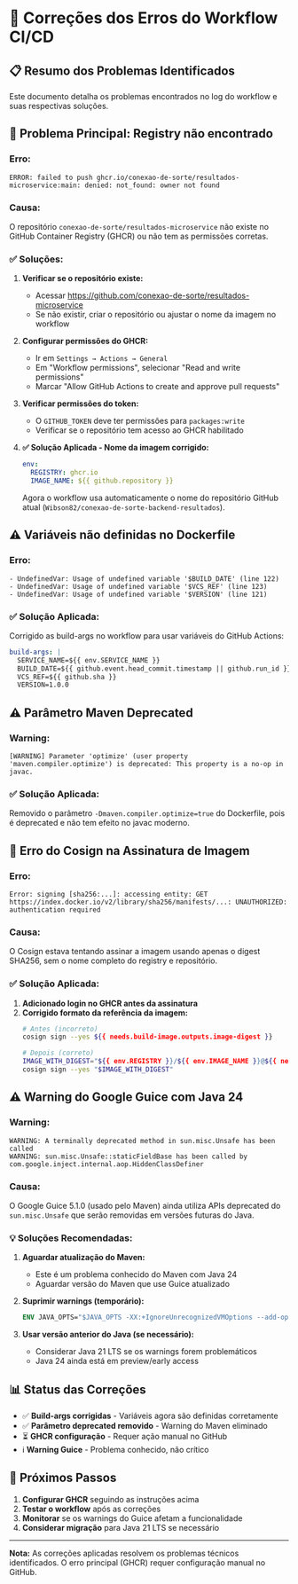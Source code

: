 # 🔧 Correções dos Erros do Workflow CI/CD

## 📋 Resumo dos Problemas Identificados

Este documento detalha os problemas encontrados no log do workflow e suas respectivas soluções.

## 🔴 Problema Principal: Registry não encontrado

### Erro:
```
ERROR: failed to push ghcr.io/conexao-de-sorte/resultados-microservice:main: denied: not_found: owner not found
```

### Causa:
O repositório `conexao-de-sorte/resultados-microservice` não existe no GitHub Container Registry (GHCR) ou não tem as permissões corretas.

### ✅ Soluções:

1. **Verificar se o repositório existe:**
   - Acessar https://github.com/conexao-de-sorte/resultados-microservice
   - Se não existir, criar o repositório ou ajustar o nome da imagem no workflow

2. **Configurar permissões do GHCR:**
   - Ir em `Settings → Actions → General`
   - Em "Workflow permissions", selecionar "Read and write permissions"
   - Marcar "Allow GitHub Actions to create and approve pull requests"

3. **Verificar permissões do token:**
   - O `GITHUB_TOKEN` deve ter permissões para `packages:write`
   - Verificar se o repositório tem acesso ao GHCR habilitado

4. **✅ Solução Aplicada - Nome da imagem corrigido:**
   ```yaml
   env:
     REGISTRY: ghcr.io
     IMAGE_NAME: ${{ github.repository }}
   ```
   
   Agora o workflow usa automaticamente o nome do repositório GitHub atual (`Wibson82/conexao-de-sorte-backend-resultados`).

## ⚠️ Variáveis não definidas no Dockerfile

### Erro:
```
- UndefinedVar: Usage of undefined variable '$BUILD_DATE' (line 122)
- UndefinedVar: Usage of undefined variable '$VCS_REF' (line 123) 
- UndefinedVar: Usage of undefined variable '$VERSION' (line 121)
```

### ✅ Solução Aplicada:
Corrigido as build-args no workflow para usar variáveis do GitHub Actions:

```yaml
build-args: |
  SERVICE_NAME=${{ env.SERVICE_NAME }}
  BUILD_DATE=${{ github.event.head_commit.timestamp || github.run_id }}
  VCS_REF=${{ github.sha }}
  VERSION=1.0.0
```

## ⚠️ Parâmetro Maven Deprecated

### Warning:
```
[WARNING] Parameter 'optimize' (user property 'maven.compiler.optimize') is deprecated: This property is a no-op in javac.
```

### ✅ Solução Aplicada:
Removido o parâmetro `-Dmaven.compiler.optimize=true` do Dockerfile, pois é deprecated e não tem efeito no javac moderno.

## 🔴 Erro do Cosign na Assinatura de Imagem

### Erro:
```
Error: signing [sha256:...]: accessing entity: GET https://index.docker.io/v2/library/sha256/manifests/...: UNAUTHORIZED: authentication required
```

### Causa:
O Cosign estava tentando assinar a imagem usando apenas o digest SHA256, sem o nome completo do registry e repositório.

### ✅ Solução Aplicada:

1. **Adicionado login no GHCR antes da assinatura**
2. **Corrigido formato da referência da imagem:**
   ```bash
   # Antes (incorreto)
   cosign sign --yes ${{ needs.build-image.outputs.image-digest }}
   
   # Depois (correto)
   IMAGE_WITH_DIGEST="${{ env.REGISTRY }}/${{ env.IMAGE_NAME }}@${{ needs.build-image.outputs.image-digest }}"
   cosign sign --yes "$IMAGE_WITH_DIGEST"
   ```

## ⚠️ Warning do Google Guice com Java 24

### Warning:
```
WARNING: A terminally deprecated method in sun.misc.Unsafe has been called
WARNING: sun.misc.Unsafe::staticFieldBase has been called by com.google.inject.internal.aop.HiddenClassDefiner
```

### Causa:
O Google Guice 5.1.0 (usado pelo Maven) ainda utiliza APIs deprecated do `sun.misc.Unsafe` que serão removidas em versões futuras do Java.

### 💡 Soluções Recomendadas:

1. **Aguardar atualização do Maven:**
   - Este é um problema conhecido do Maven com Java 24
   - Aguardar versão do Maven que use Guice atualizado

2. **Suprimir warnings (temporário):**
   ```dockerfile
   ENV JAVA_OPTS="$JAVA_OPTS -XX:+IgnoreUnrecognizedVMOptions --add-opens=java.base/sun.misc=ALL-UNNAMED"
   ```

3. **Usar versão anterior do Java (se necessário):**
   - Considerar Java 21 LTS se os warnings forem problemáticos
   - Java 24 ainda está em preview/early access

## 📊 Status das Correções

- ✅ **Build-args corrigidas** - Variáveis agora são definidas corretamente
- ✅ **Parâmetro deprecated removido** - Warning do Maven eliminado
- ⏳ **GHCR configuração** - Requer ação manual no GitHub
- ℹ️ **Warning Guice** - Problema conhecido, não crítico

## 🚀 Próximos Passos

1. **Configurar GHCR** seguindo as instruções acima
2. **Testar o workflow** após as correções
3. **Monitorar** se os warnings do Guice afetam a funcionalidade
4. **Considerar migração** para Java 21 LTS se necessário

---

**Nota:** As correções aplicadas resolvem os problemas técnicos identificados. O erro principal (GHCR) requer configuração manual no GitHub.